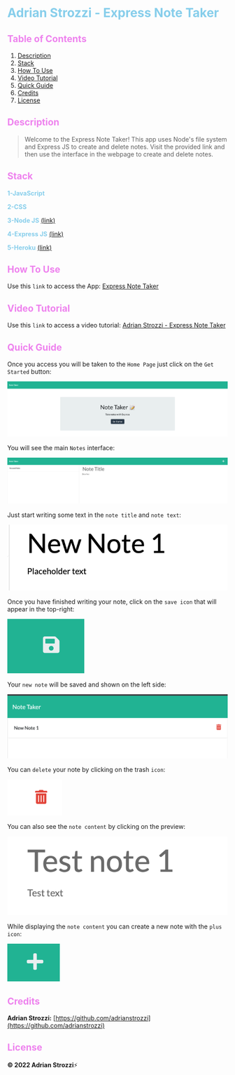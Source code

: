 # <span style="color:skyblue">**Adrian Strozzi - Express Note Taker**</span>

## <span style="color:violet">Table of Contents</span>

1. [Description](#Description)
2. [Stack](#Stack)
3. [How To Use](#How-To-Use)
4. [Video Tutorial](#Video-Tutorial)
5. [Quick Guide](#Quick-Guide)
6. [Credits](#Credits)
7. [License](#License)

## <span style="color:violet">Description</span>

> Welcome to the Express Note Taker! This app uses Node's file system and Express JS to create and delete notes. Visit the provided link and then use the interface in the webpage to create and delete notes.

## <span style="color:violet">Stack</span>

<span style="color:skyblue">**1-JavaScript**</span>

<span style="color:skyblue">**2-CSS**</span>

<span style="color:skyblue">**3-Node JS**</span> [(link)](https://nodejs.org/en/)

<span style="color:skyblue">**4-Express JS**</span> [(link)](https://expressjs.com/)

<span style="color:skyblue">**5-Heroku**</span> [(link)](https://www.heroku.com/platform)

## <span style="color:violet">How To Use</span>

Use this `link` to access the App: [Express Note Taker](https://limitless-oasis-12962.herokuapp.com/)

## <span style="color:violet">Video Tutorial</span>

Use this `link` to access a video tutorial: [Adrian Strozzi - Express Note Taker](https://youtu.be/0YVTuEnhgto)

## <span style="color:violet">Quick Guide</span>

Once you access you will be taken to the `Home Page` just click on the `Get Started` button:

![mainpage](./public/assets/images/home.png)

You will see the main `Notes` interface:

![mainpage](./public/assets/images/note-page.png)

Just start writing some text in the `note title` and `note text`:

![mainpage](./public/assets/images//note-write.png)

Once you have finished writing your note, click on the `save icon` that will appear in the top-right:

![mainpage](./public/assets/images/save.png)

Your `new note` will be saved and shown on the left side:

![mainpage](./public/assets/images/created-note.png)

You can `delete` your note by clicking on the trash `icon`:

![mainpage](./public/assets/images/delete.png)

You can also see the `note content` by clicking on the preview:

![mainpage](./public/assets/images/note-content.png)

While displaying the `note content` you can create a new note with the `plus icon`:

![mainpage](./public/assets/images/plus-icon.png)

## <span style="color:violet">Credits</span>

**Adrian Strozzi:** [https://github.com/adrianstrozzi](https://github.com/adrianstrozzi)

## <span style="color:violet">License</span>

**© 2022 Adrian Strozzi**:zap:
